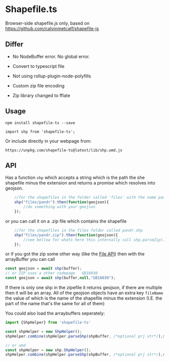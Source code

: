 # Shapefile.ts
Browser-side shapefile.js only, based on https://github.com/calvinmetcalf/shapefile-js

## Differ

- No NodeBuffer error. No global error.

- Convert to typescript file

- Not using rollup-plugin-node-polyfills

- Custom zip file encoding

- Zip library changed to fflate


## Usage


    npm install shapefile-ts --save

	import shp from 'shapefile-ts';


Or include directly in your webpage from:

	https://unpkg.com/shapefile-ts@latest/lib/shp.umd.js

## API

Has a function `shp` which accepts a string which is the path the she shapefile minus the extension and returns a promise which resolves into geojson.

```javascript
	//for the shapefiles in the folder called 'files' with the name pandr.shp
	shp("files/pandr").then(function(geojson){
		//do something with your geojson
	});
```
or you can call it on a .zip file which contains the shapefile

```javascript
	//for the shapefiles in the files folder called pandr.shp
	shp("files/pandr.zip").then(function(geojson){
		//see bellow for whats here this internally call shp.parseZip()
	});
```

or if you got the zip some other way (like the [File API](https://developer.mozilla.org/en-US/docs/Web/API/File)) then with the arrayBuffer you can call

```javascript
const geojson = await shp(buffer);
// or ZIP uses a other codepage   GB18030
const geojson = await shp(buffer,null,"GB18030");

```
If there is only one shp in the zipefile it returns geojson, if there are multiple then it will be an array.  All of the geojson objects have an extra key `fileName` the value of which is the
name of the shapefile minus the extension (I.E. the part of the name that's the same for all of them)

You could also load the arraybuffers seperately:

```javascript
import {ShpHelper} from 'shapefile-ts'

const shpHelper = new ShpHelper();
shpHelper.combine(shpHelper.parseShp(shpBuffer, /*optional prj str*/),shpHelper.parseDbf(dbfBuffer));

// or umd 
const shpHelper = new shp.ShpHelper();
shpHelper.combine(shpHelper.parseShp(shpBuffer, /*optional prj str*/),shpHelper.parseDbf(dbfBuffer));

```

